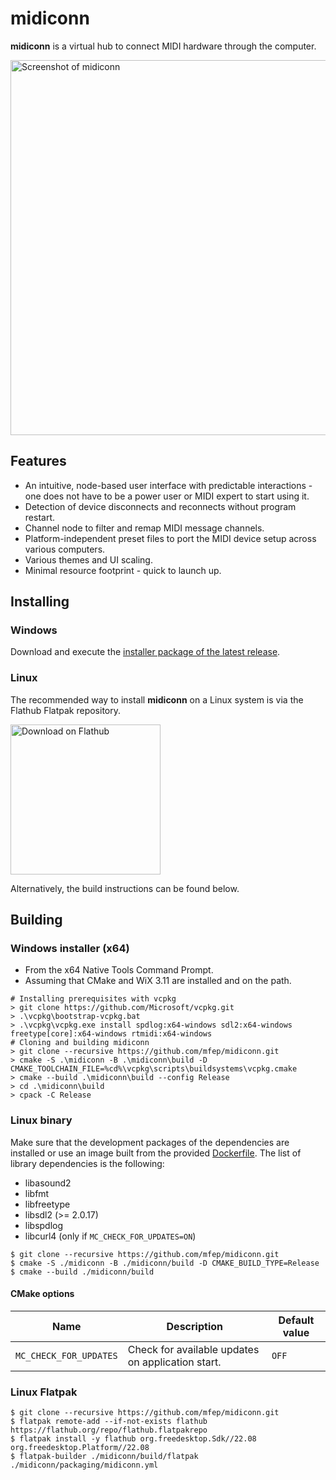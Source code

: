 # midiconn

**midiconn** is a virtual hub to connect MIDI hardware through the computer.

<img src="./graphics/screenshot_0.png" alt="Screenshot of midiconn" width=600px />

## Features
- An intuitive, node-based user interface with predictable interactions - one does not have to be a power user or MIDI expert to start using it.
- Detection of device disconnects and reconnects without program restart.
- Channel node to filter and remap MIDI message channels.
- Platform-independent preset files to port the MIDI device setup across various computers.
- Various themes and UI scaling.
- Minimal resource footprint - quick to launch up.

## Installing

### Windows
Download and execute the [installer package of the latest release](https://github.com/mfep/midiconn/releases/latest).

### Linux
The recommended way to install **midiconn** on a Linux system is via the Flathub Flatpak repository.

<a href="https://flathub.org/apps/details/xyz.safeworlds.midiconn" target="_blank"><img alt="Download on Flathub" src="https://flathub.org/assets/badges/flathub-badge-en.png" title="Download on Flathub" width="240"></a>

Alternatively, the build instructions can be found below.

## Building

### Windows installer (x64)
- From the x64 Native Tools Command Prompt.
- Assuming that CMake and WiX 3.11 are installed and on the path.

```
# Installing prerequisites with vcpkg
> git clone https://github.com/Microsoft/vcpkg.git
> .\vcpkg\bootstrap-vcpkg.bat
> .\vcpkg\vcpkg.exe install spdlog:x64-windows sdl2:x64-windows freetype[core]:x64-windows rtmidi:x64-windows
# Cloning and building midiconn
> git clone --recursive https://github.com/mfep/midiconn.git
> cmake -S .\midiconn -B .\midiconn\build -D CMAKE_TOOLCHAIN_FILE=%cd%\vcpkg\scripts\buildsystems\vcpkg.cmake
> cmake --build .\midiconn\build --config Release
> cd .\midiconn\build
> cpack -C Release
```
### Linux binary
Make sure that the development packages of the dependencies are installed or use an image built from the provided [Dockerfile](./Dockerfile). The list of library dependencies is the following:
- libasound2
- libfmt
- libfreetype
- libsdl2 (>= 2.0.17)
- libspdlog
- libcurl4 (only if `MC_CHECK_FOR_UPDATES=ON`)

```
$ git clone --recursive https://github.com/mfep/midiconn.git
$ cmake -S ./midiconn -B ./midiconn/build -D CMAKE_BUILD_TYPE=Release
$ cmake --build ./midiconn/build
```

#### CMake options

|Name                   |Description                                       |Default value  |
|-----------------------|--------------------------------------------------|---------------|
|`MC_CHECK_FOR_UPDATES` |Check for available updates on application start. |`OFF`          |

### Linux Flatpak
```
$ git clone --recursive https://github.com/mfep/midiconn.git
$ flatpak remote-add --if-not-exists flathub https://flathub.org/repo/flathub.flatpakrepo
$ flatpak install -y flathub org.freedesktop.Sdk//22.08 org.freedesktop.Platform//22.08
$ flatpak-builder ./midiconn/build/flatpak ./midiconn/packaging/midiconn.yml
```
